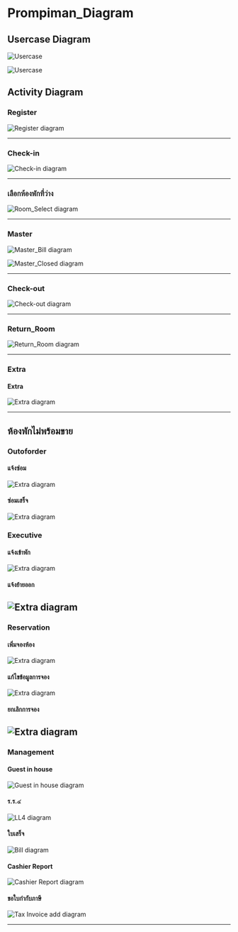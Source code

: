 # Prompiman_Diagram

## Usercase Diagram

![Usercase](out/activity-diagram/room/use/use.png)

![Usercase](out/activity-diagram/room/xxx/xxx.png)
## Activity Diagram

### Register

![Register diagram](out/activity-diagram/Register/Register/Register(ลงทะเบียนสมาชิก).png)

---
### Check-in

![Check-in diagram](out/activity-diagram/Check-in/Check-in/Check-in(ลงทะเบียนเข้าพัก).png)

---
### เลือกห้องพักที่ว่าง

![Room_Select diagram](out/activity-diagram/Room_Select/Room_Select/เลือกห้องพักที่ว่าง.png)

---
### Master

![Master_Bill diagram](out/activity-diagram/Master/Master_Bill/จ่ายเงินระหว่างพัก.png)

![Master_Closed diagram](out/activity-diagram/Master/Master_Closed/ปิด_Master.png)

---
### Check-out
 
![Check-out diagram](out/activity-diagram/Check-out/checkout/checkout.png)

---
### Return_Room 

![Return_Room diagram](out/activity-diagram/Check-in/Return_Room/Return_Room(คืนห้อง).png)

---

### Extra

#### Extra 
![Extra diagram](out\activity-diagram\Extra\แจ้งค่าใช้จ่ายเพิ่มเติม\แจ้งค่าใช้จ่ายเพิ่มเติม;.png)

---

## ห้องพักไม่พร้อมขาย

### Outoforder 

#### แจ้งซ่อม
![Extra diagram](out/activity-diagram/room/outofder/แจ้งซ่อม.png)

#### ซ่อมเสร็จ
![Extra diagram](out/activity-diagram/room/ooo/ซ่อมห้องเสร็จ.png)

### Executive 
#### แจ้งเข้าพัก
![Extra diagram](out/activity-diagram/room/executive/ห้องพักผู้บริหาร.png)

#### แจ้งย้ายออก
![Extra diagram](out/activity-diagram/room/deleteexecutive/แจ้งออกห้องพักผู้บริหาร.png)
---

### Reservation

#### เพิ่มจองห้อง 
![Extra diagram](out/activity-diagram/reservation/addreservation/จองห้องพักล่วงหน้า.png)

#### แก้ไขข้อมูลการจอง 
![Extra diagram](out/activity-diagram/reservation/editreservation/แก้ไขการจองห้อง.png)

#### ยกเลิกการจอง 
![Extra diagram](out/activity-diagram/reservation/cancelreservation/ยกเลิกการจองห้อง.png)
---

### Management

#### Guest in house 
![Guest in house diagram](out/activity-diagram/Management/Guest_in_House/Guest_in_House.png)

#### ร.ร.๔ 
![LL4 diagram](out/activity-diagram/Management/LL4/ร.ร.๔.png)

#### ใบเสร็จ 
![Bill diagram](out/activity-diagram/Management/Bill/ใบเสร็จ.png)

#### Cashier Report 
![Cashier Report diagram](out/activity-diagram/Management/Cashier_report/Cashier_report.png)

#### ขอใบกำกับภาษี
![Tax Invoice add diagram](out/activity-diagram/Management/TaxInvoice/ขอใบกำกับภาษี.png) 

---
